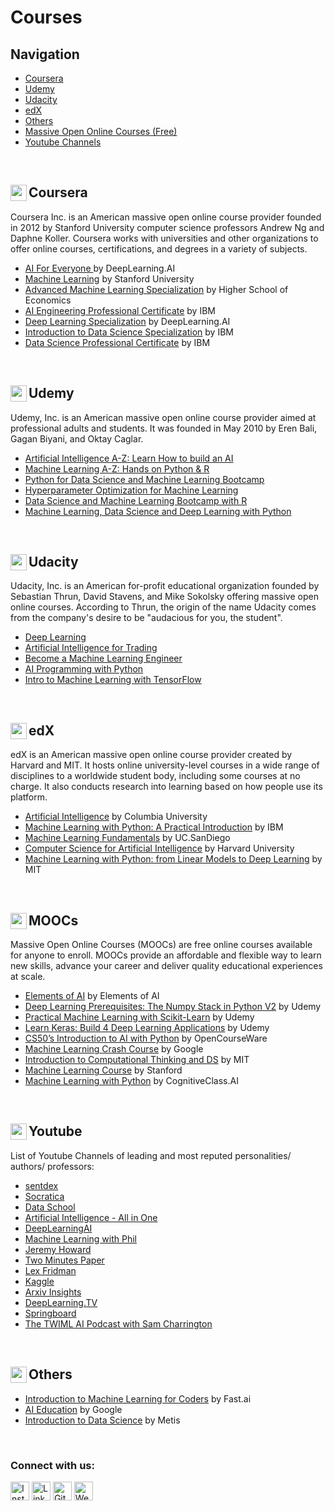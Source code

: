# Courses

## Navigation

*   [Coursera](#coursera)
*   [Udemy](#udemy)
*   [Udacity](#udacity)
*   [edX](#edx)
*   [Others](#others)
*   [Massive Open Online Courses (Free)](#moocs)
*   [Youtube Channels](#youtube)

<br>

## Coursera <img align="left" alt="python" width="26px" src="https://simpleicons.org/icons/coursera.svg" />
Coursera Inc. is an American massive open online course provider founded in 2012 by Stanford University computer science professors Andrew Ng and Daphne Koller. Coursera works with universities and other organizations to offer online courses, certifications, and degrees in a variety of subjects.

*  [AI For Everyone ](https://www.coursera.org/learn/ai-for-everyone) by DeepLearning.AI
*  [Machine Learning](https://www.coursera.org/learn/machine-learning) by Stanford University
*  [Advanced Machine Learning Specialization](https://www.coursera.org/specializations/aml#about) by Higher School of Economics
*  [AI Engineering Professional Certificate](https://www.coursera.org/professional-certificates/ai-engineer) by IBM
*  [Deep Learning Specialization](https://www.coursera.org/specializations/deep-learning) by DeepLearning.AI
*  [Introduction to Data Science Specialization](https://www.coursera.org/specializations/introduction-data-science) by IBM
*  [Data Science Professional Certificate](https://www.coursera.org/professional-certificates/ibm-data-science) by IBM


<br>

## Udemy <img align="left" alt="python" width="26px" src="https://simpleicons.org/icons/udemy.svg" />
Udemy, Inc. is an American massive open online course provider aimed at professional adults and students. It was founded in May 2010 by Eren Bali, Gagan Biyani, and Oktay Caglar.

*  [Artificial Intelligence A-Z: Learn How to build an AI](https://www.udemy.com/share/101Wpy2@FEdgVEtgcFINekdGBnN3fT5t/) 
*  [Machine Learning A-Z: Hands on Python & R ](https://www.udemy.com/share/101Wci2@FEdKV2JKTVYHckJGA3JNfhRuY1Q=/) 
*  [Python for Data Science and Machine Learning Bootcamp](https://www.udemy.com/share/101WaU2@FG1gV0tdSVwPd0JDAmJOfhQ=/) 
*  [Hyperparameter Optimization for Machine Learning](https://www.udemy.com/share/104vP02@PW5jV0tdSVwPd0JDAktnfg==/) 
*  [Data Science and Machine Learning Bootcamp with R](https://www.udemy.com/share/1013iK2@FG1KVEtjTVYHckJGA3JOfT5HSldh/) 
*  [Machine Learning, Data Science and Deep Learning with Python](https://www.udemy.com/share/101W9O2@FEdKfVxZQ1QKd0dCEkhn/)


<br>

## Udacity <img align="left" alt="python" width="26px" src="https://simpleicons.org/icons/udacity.svg" />
Udacity, Inc. is an American for-profit educational organization founded by Sebastian Thrun, David Stavens, and Mike Sokolsky offering massive open online courses. According to Thrun, the origin of the name Udacity comes from the company's desire to be "audacious for you, the student".

*  [Deep Learning](https://www.udacity.com/course/deep-learning-nanodegree--nd101) 
*  [Artificial Intelligence for Trading](https://www.udacity.com/course/ai-for-trading--nd880) 
*  [Become a Machine Learning Engineer](https://www.udacity.com/course/machine-learning-engineer-nanodegree--nd009t) 
*  [AI Programming with Python](https://www.udacity.com/course/ai-programming-python-nanodegree--nd089) 
*  [Intro to Machine Learning with TensorFlow](https://www.udacity.com/course/intro-to-machine-learning-with-tensorflow-nanodegree--nd230) 

<br>

## edX <img align="left" alt="python" width="26px" src="https://simpleicons.org/icons/edx.svg" />
edX is an American massive open online course provider created by Harvard and MIT. It hosts online university-level courses in a wide range of disciplines to a worldwide student body, including some courses at no charge. It also conducts research into learning based on how people use its platform.

*  [Artificial Intelligence](https://www.edx.org/course/artificial-intelligence-ai) by Columbia University 
*  [Machine Learning with Python: A Practical Introduction](https://www.edx.org/course/machine-learning-with-python-a-practical-introduct) by IBM
*  [Machine Learning Fundamentals](https://www.edx.org/course/machine-learning-fundamentals-2) by UC.SanDiego
*  [Computer Science for Artificial Intelligence](https://www.edx.org/professional-certificate/harvardx-computer-science-for-artifical-intelligence) by Harvard University
*  [Machine Learning with Python: from Linear Models to Deep Learning](https://www.edx.org/course/machine-learning-with-python-from-linear-models-to) by MIT

<br>


## MOOCs <img align="left" alt="python" width="26px" src="https://simpleicons.org/icons/opensourceinitiative.svg" />
Massive Open Online Courses (MOOCs) are free online courses available for anyone to enroll. MOOCs provide an affordable and flexible way to learn new skills, advance your career and deliver quality educational experiences at scale.

*  [Elements of AI](https://www.elementsofai.com/) by Elements of AI
*  [Deep Learning Prerequisites: The Numpy Stack in Python V2](https://www.udemy.com/course/numpy-python/) by Udemy
*  [Practical Machine Learning with Scikit-Learn](https://www.udemy.com/course/machine-learning-one-hour/) by Udemy
*  [Learn Keras: Build 4 Deep Learning Applications](https://www.udemy.com/course/learnkeras/) by Udemy
*  [CS50’s Introduction to AI with Python](https://cs50.harvard.edu/ai/2020/) by OpenCourseWare
*  [Machine Learning Crash Course](https://developers.google.com/machine-learning/crash-course) by Google
*  [Introduction to Computational Thinking and DS](https://ocw.mit.edu/courses/electrical-engineering-and-computer-science/6-0002-introduction-to-computational-thinking-and-data-science-fall-2016/) by MIT
*  [Machine Learning Course](https://www.coursera.org/learn/machine-learning) by Stanford
*  [Machine Learning with Python](https://cognitiveclass.ai/courses/machine-learning-with-python/) by CognitiveClass.AI


<br>

## Youtube <img align="left" alt="python" width="26px" src="https://simpleicons.org/icons/youtube.svg" />
List of Youtube Channels of leading and most reputed personalities/ authors/ professors:
*  [sentdex](https://www.youtube.com/channel/UCfzlCWGWYyIQ0aLC5w48gBQ) 
*  [Socratica](https://www.youtube.com/user/SocraticaStudios) 
*  [Data School](https://www.youtube.com/user/dataschool) 
*  [Artificial Intelligence - All in One](https://www.youtube.com/channel/UC5zx8Owijmv-bbhAK6Z9apg) 
*  [DeepLearningAI](https://www.youtube.com/channel/UCcIXc5mJsHVYTZR1maL5l9w) 
*  [Machine Learning with Phil](https://www.youtube.com/channel/UC58v9cLitc8VaCjrcKyAbrw) 
*  [Jeremy Howard](https://www.youtube.com/user/howardjeremyp) 
*  [Two Minutes Paper](https://www.youtube.com/user/keeroyz) 
*  [Lex Fridman](https://www.youtube.com/user/lexfridman) 
*  [Kaggle](https://www.youtube.com/user/kaggledotcom) 
*  [Arxiv Insights](https://www.youtube.com/channel/UCNIkB2IeJ-6AmZv7bQ1oBYg) 
*  [DeepLearning.TV](https://www.youtube.com/channel/UC9OeZkIwhzfv-_Cb7fCikLQ) 
*  [Springboard](https://www.youtube.com/channel/UCqd6TofKNjqagInm5Waeu7w) 
*  [The TWIML AI Podcast with Sam Charrington](https://www.youtube.com/channel/UC7kjWIK1H8tfmFlzZO-wHMw) 



<br>

## Others <img align="left" alt="python" width="26px" src="https://simpleicons.org/icons/okta.svg" />

*  [Introduction to Machine Learning for Coders](https://www.fast.ai/2018/09/26/ml-launch/) by Fast.ai
*  [AI Education](https://ai.google/education/) by Google
*  [Introduction to Data Science](https://www.thisismetis.com/courses/introduction-to-data-science) by Metis

<br>



### Connect with us:

<a href="https://www.instagram.com/ai.bitsdxb/" target="_blank"><img src="https://raw.githubusercontent.com/arturssmirnovs/arturssmirnovs/master/ig.png" alt="Instagram" width="30"></a>
<a href="https://www.linkedin.com/company/ai-bits/" target="_blank"><img src="https://raw.githubusercontent.com/arturssmirnovs/arturssmirnovs/master/in.png" alt="LinkedIn" width="30"></a>
<a href="https://github.com/aibits-dxb" target="_blank"><img src="https://raw.githubusercontent.com/arturssmirnovs/arturssmirnovs/master/git.png" alt="GitHub" width="30"></a>
<a href="http://ai-bits.com/" target="_blank"><img src="https://raw.githubusercontent.com/arturssmirnovs/arturssmirnovs/master/www.png" alt="Website" width="30"></a>

